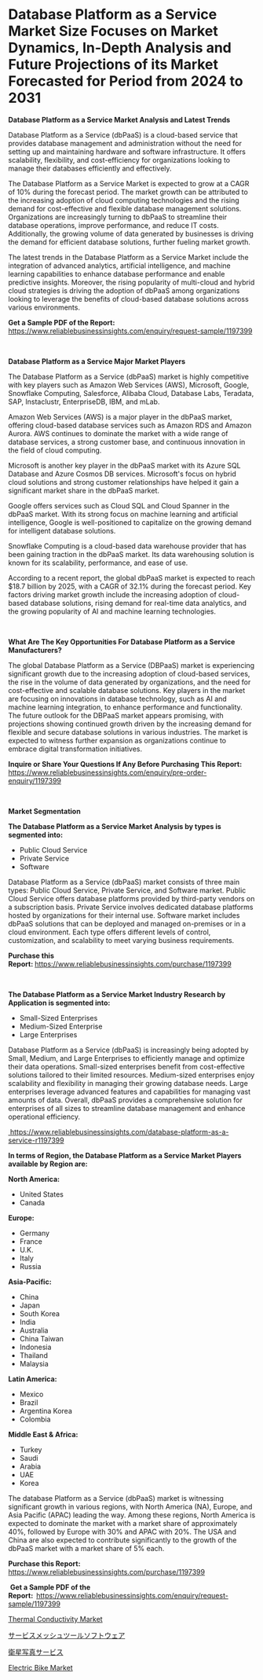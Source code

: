 <p><h1>Database Platform as a Service Market Size Focuses on Market Dynamics, In-Depth Analysis and Future Projections of its Market Forecasted for Period from 2024 to 2031</h1></p><p><strong>Database Platform as a Service Market Analysis and Latest Trends</strong></p>
<p><p>Database Platform as a Service (dbPaaS) is a cloud-based service that provides database management and administration without the need for setting up and maintaining hardware and software infrastructure. It offers scalability, flexibility, and cost-efficiency for organizations looking to manage their databases efficiently and effectively.</p><p>The Database Platform as a Service Market is expected to grow at a CAGR of 10% during the forecast period. The market growth can be attributed to the increasing adoption of cloud computing technologies and the rising demand for cost-effective and flexible database management solutions. Organizations are increasingly turning to dbPaaS to streamline their database operations, improve performance, and reduce IT costs. Additionally, the growing volume of data generated by businesses is driving the demand for efficient database solutions, further fueling market growth.</p><p>The latest trends in the Database Platform as a Service Market include the integration of advanced analytics, artificial intelligence, and machine learning capabilities to enhance database performance and enable predictive insights. Moreover, the rising popularity of multi-cloud and hybrid cloud strategies is driving the adoption of dbPaaS among organizations looking to leverage the benefits of cloud-based database solutions across various environments.</p></p>
<p><strong>Get a Sample PDF of the Report:&nbsp;</strong> <a href="https://www.reliablebusinessinsights.com/enquiry/request-sample/1197399">https://www.reliablebusinessinsights.com/enquiry/request-sample/1197399</a></p>
<p>&nbsp;</p>
<p><strong>Database Platform as a Service Major Market Players</strong></p>
<p><p>The Database Platform as a Service (dbPaaS) market is highly competitive with key players such as Amazon Web Services (AWS), Microsoft, Google, Snowflake Computing, Salesforce, Alibaba Cloud, Database Labs, Teradata, SAP, Instaclustr, EnterpriseDB, IBM, and mLab. </p><p>Amazon Web Services (AWS) is a major player in the dbPaaS market, offering cloud-based database services such as Amazon RDS and Amazon Aurora. AWS continues to dominate the market with a wide range of database services, a strong customer base, and continuous innovation in the field of cloud computing.</p><p>Microsoft is another key player in the dbPaaS market with its Azure SQL Database and Azure Cosmos DB services. Microsoft's focus on hybrid cloud solutions and strong customer relationships have helped it gain a significant market share in the dbPaaS market.</p><p>Google offers services such as Cloud SQL and Cloud Spanner in the dbPaaS market. With its strong focus on machine learning and artificial intelligence, Google is well-positioned to capitalize on the growing demand for intelligent database solutions.</p><p>Snowflake Computing is a cloud-based data warehouse provider that has been gaining traction in the dbPaaS market. Its data warehousing solution is known for its scalability, performance, and ease of use.</p><p>According to a recent report, the global dbPaaS market is expected to reach $18.7 billion by 2025, with a CAGR of 32.1% during the forecast period. Key factors driving market growth include the increasing adoption of cloud-based database solutions, rising demand for real-time data analytics, and the growing popularity of AI and machine learning technologies.</p></p>
<p>&nbsp;</p>
<p><strong>What Are The Key Opportunities For Database Platform as a Service Manufacturers?</strong></p>
<p><p>The global Database Platform as a Service (DBPaaS) market is experiencing significant growth due to the increasing adoption of cloud-based services, the rise in the volume of data generated by organizations, and the need for cost-effective and scalable database solutions. Key players in the market are focusing on innovations in database technology, such as AI and machine learning integration, to enhance performance and functionality. The future outlook for the DBPaaS market appears promising, with projections showing continued growth driven by the increasing demand for flexible and secure database solutions in various industries. The market is expected to witness further expansion as organizations continue to embrace digital transformation initiatives.</p></p>
<p><strong>Inquire or Share Your Questions If Any Before Purchasing This Report:</strong> <a href="https://www.reliablebusinessinsights.com/enquiry/pre-order-enquiry/1197399">https://www.reliablebusinessinsights.com/enquiry/pre-order-enquiry/1197399</a></p>
<p>&nbsp;</p>
<p><strong>Market Segmentation</strong></p>
<p><strong>The Database Platform as a Service Market Analysis by types is segmented into:</strong></p>
<p><ul><li>Public Cloud Service</li><li>Private Service</li><li>Software</li></ul></p>
<p><p>Database Platform as a Service (dbPaaS) market consists of three main types: Public Cloud Service, Private Service, and Software market. Public Cloud Service offers database platforms provided by third-party vendors on a subscription basis. Private Service involves dedicated database platforms hosted by organizations for their internal use. Software market includes dbPaaS solutions that can be deployed and managed on-premises or in a cloud environment. Each type offers different levels of control, customization, and scalability to meet varying business requirements.</p></p>
<p><strong>Purchase this Report:&nbsp;</strong><a href="https://www.reliablebusinessinsights.com/purchase/1197399">https://www.reliablebusinessinsights.com/purchase/1197399</a></p>
<p>&nbsp;</p>
<p><strong>The Database Platform as a Service Market Industry Research by Application is segmented into:</strong></p>
<p><ul><li>Small-Sized Enterprises</li><li>Medium-Sized Enterprise</li><li>Large Enterprises</li></ul></p>
<p><p>Database Platform as a Service (dbPaaS) is increasingly being adopted by Small, Medium, and Large Enterprises to efficiently manage and optimize their data operations. Small-sized enterprises benefit from cost-effective solutions tailored to their limited resources. Medium-sized enterprises enjoy scalability and flexibility in managing their growing database needs. Large enterprises leverage advanced features and capabilities for managing vast amounts of data. Overall, dbPaaS provides a comprehensive solution for enterprises of all sizes to streamline database management and enhance operational efficiency.</p></p>
<p><a href="https://www.reliablebusinessinsights.com/database-platform-as-a-service-r1197399">&nbsp;https://www.reliablebusinessinsights.com/database-platform-as-a-service-r1197399</a></p>
<p><strong>In terms of Region, the Database Platform as a Service Market Players available by Region are:</strong></p>
<p>
    <p> <strong> North America: </strong>
        <ul>
            <li>United States</li>
            <li>Canada</li>
        </ul>
        </p> 
    <p> <strong> Europe: </strong>
        <ul>
            <li>Germany</li>
            <li>France</li>
            <li>U.K.</li>
            <li>Italy</li>
            <li>Russia</li>
        </ul>
        </p> 
    <p> <strong> Asia-Pacific: </strong>
        <ul>
            <li>China</li>
            <li>Japan</li>
            <li>South Korea</li>
            <li>India</li>
            <li>Australia</li>
            <li>China Taiwan</li>
            <li>Indonesia</li>
            <li>Thailand</li>
            <li>Malaysia</li>
        </ul>
        </p> 
    <p> <strong> Latin America: </strong>
        <ul>
            <li>Mexico</li>
            <li>Brazil</li>
            <li>Argentina Korea</li>
            <li>Colombia</li>
        </ul>
        </p> 
    <p> <strong> Middle East & Africa: </strong>
        <ul>
            <li>Turkey</li>
            <li>Saudi</li>
            <li>Arabia</li>
            <li>UAE</li>
            <li>Korea</li>
        </ul>
    </p>
    </p>
<p><p>The database Platform as a Service (dbPaaS) market is witnessing significant growth in various regions, with North America (NA), Europe, and Asia Pacific (APAC) leading the way. Among these regions, North America is expected to dominate the market with a market share of approximately 40%, followed by Europe with 30% and APAC with 20%. The USA and China are also expected to contribute significantly to the growth of the dbPaaS market with a market share of 5% each.</p></p>
<p><strong>Purchase this Report: </strong><a href="https://www.reliablebusinessinsights.com/purchase/1197399">https://www.reliablebusinessinsights.com/purchase/1197399</a></p>
<p>&nbsp;<strong>Get a Sample PDF of the Report:&nbsp;&nbsp;</strong><a href="https://www.reliablebusinessinsights.com/enquiry/request-sample/1197399">https://www.reliablebusinessinsights.com/enquiry/request-sample/1197399</a></p>
<p><strong></strong></p>
<p><p><a href="https://github.com/khlifeservices/Market-Research-Report-List-1/blob/main/thermal-conductivity-market.md">Thermal Conductivity Market</a></p><p><a href="https://github.com/kegley4963/Market-Research-Report-List-2/blob/main/3739633180275.md">サービスメッシュツールソフトウェア</a></p><p><a href="https://github.com/LuzHills1972/Market-Research-Report-List-1/blob/main/9962423180276.md">衛星写真サービス</a></p><p><a href="https://github.com/msbsaifansami/Market-Research-Report-List-1/blob/main/electric-bike-market.md">Electric Bike Market</a></p></p>